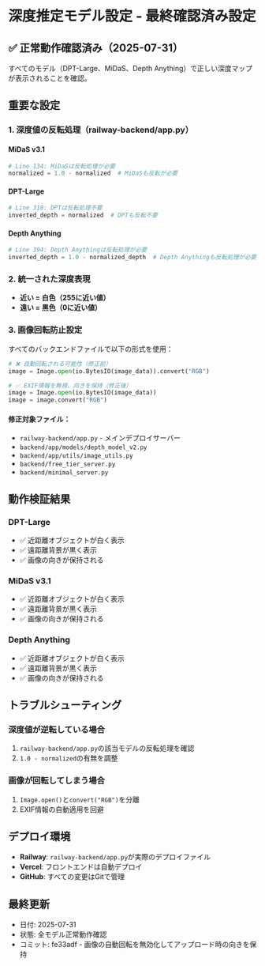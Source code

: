 # 深度推定モデル設定 - 最終確認済み設定

## ✅ 正常動作確認済み（2025-07-31）

すべてのモデル（DPT-Large、MiDaS、Depth Anything）で正しい深度マップが表示されることを確認。

## 重要な設定

### 1. 深度値の反転処理（railway-backend/app.py）

#### MiDaS v3.1
```python
# Line 134: MiDaSは反転処理が必要
normalized = 1.0 - normalized  # MiDaSも反転が必要
```

#### DPT-Large  
```python
# Line 318: DPTは反転処理不要
inverted_depth = normalized  # DPTも反転不要
```

#### Depth Anything
```python
# Line 394: Depth Anythingは反転処理が必要
inverted_depth = 1.0 - normalized_depth  # Depth Anythingも反転処理が必要
```

### 2. 統一された深度表現
- **近い = 白色（255に近い値）**
- **遠い = 黒色（0に近い値）**

### 3. 画像回転防止設定

すべてのバックエンドファイルで以下の形式を使用：

```python
# ❌ 自動回転される可能性（修正前）
image = Image.open(io.BytesIO(image_data)).convert("RGB")

# ✅ EXIF情報を無視、向きを保持（修正後）
image = Image.open(io.BytesIO(image_data))
image = image.convert("RGB")
```

#### 修正対象ファイル：
- `railway-backend/app.py` - メインデプロイサーバー
- `backend/app/models/depth_model_v2.py`
- `backend/app/utils/image_utils.py`
- `backend/free_tier_server.py`
- `backend/minimal_server.py`

## 動作検証結果

### DPT-Large
- ✅ 近距離オブジェクトが白く表示
- ✅ 遠距離背景が黒く表示
- ✅ 画像の向きが保持される

### MiDaS v3.1
- ✅ 近距離オブジェクトが白く表示
- ✅ 遠距離背景が黒く表示
- ✅ 画像の向きが保持される

### Depth Anything
- ✅ 近距離オブジェクトが白く表示
- ✅ 遠距離背景が黒く表示
- ✅ 画像の向きが保持される

## トラブルシューティング

### 深度値が逆転している場合
1. `railway-backend/app.py`の該当モデルの反転処理を確認
2. `1.0 - normalized`の有無を調整

### 画像が回転してしまう場合
1. `Image.open()`と`convert("RGB")`を分離
2. EXIF情報の自動適用を回避

## デプロイ環境
- **Railway**: `railway-backend/app.py`が実際のデプロイファイル
- **Vercel**: フロントエンドは自動デプロイ
- **GitHub**: すべての変更はGitで管理

## 最終更新
- 日付: 2025-07-31
- 状態: 全モデル正常動作確認
- コミット: fe33adf - 画像の自動回転を無効化してアップロード時の向きを保持